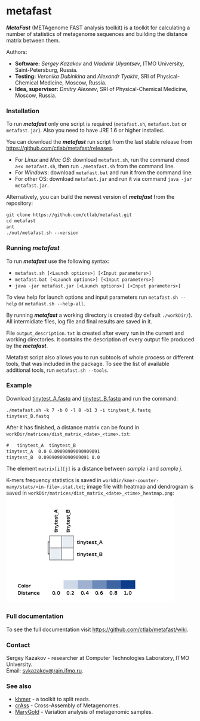 metafast
========

***MetaFast*** (METAgenome FAST analysis toolkit) is a toolkit for calculating a number of statistics 
of metagenome sequences and building the distance matrix between them.

Authors:
* **Software:** *Sergey Kazakov* and *Vladimir Ulyantsev*, ITMO University, Saint-Petersburg, Russia.
* **Testing:** *Veronika Dubinkina* and *Alexandr Tyakht*, SRI of Physical-Chemical Medicine, Moscow, Russia.
* **Idea, supervisor:** *Dmitry Alexeev*, SRI of Physical-Chemical Medicine, Moscow, Russia.


### Installation

To run ***metafast*** only one script is required (`metafast.sh`, `metafast.bat` or `metafast.jar`). 
Also you need to have JRE 1.6 or higher installed.

You can download the ***metafast*** run script from the last stable release from <https://github.com/ctlab/metafast/releases>.

* For *Linux* and *Mac OS*: download `metafast.sh`, run the command `chmod a+x metafast.sh`, then run `./metafast.sh` from the command line.
* For *Windows*: download `metafast.bat` and run it from the command line.
* For other OS: download `metafast.jar` and run it via command `java -jar metafast.jar`.


Alternatively, you can build the newest version of ***metafast*** from the repository:
~~~
git clone https://github.com/ctlab/metafast.git
cd metafast 
ant
./out/metafast.sh --version
~~~


### Running ***metafast***

To run ***metafast*** use the following syntax:
* `metafast.sh [<Launch options>] [<Input parameters>]`
* `metafast.bat [<Launch options>] [<Input parameters>]`
* `java -jar metafast.jar [<Launch options>] [<Input parameters>]`

To view help for launch options and input parameters run `metafast.sh --help` or `metafast.sh --help-all`.

By running ***metafast*** a working directory is created (by default `./workDir/`). 
All intermidiate files, log file and final results are saved in it. 

File `output_description.txt` is created after every run in the current and working directories. 
It contains the description of every output file produced by the ***metafast***.

Metafast script also allows you to run subtools of whole process or different tools, that was included in the package. 
To see the list of available additional tools, run `metafast.sh --tools`.


### Example

Download [tinytest_A.fastq](https://github.com/ctlab/metafast/raw/master/test_data/tinytest_A.fastq) and [tinytest_B.fastq](https://github.com/ctlab/metafast/raw/master/test_data/tinytest_B.fastq) and run the command:
~~~
./metafast.sh -k 7 -b 0 -l 8 -b1 3 -i tinytest_A.fastq tinytest_B.fastq
~~~

After it has finished, a distance matrix can be found in `workDir/matrices/dist_matrix_<date>_<time>.txt`:
~~~
#	tinytest_A	tinytest_B
tinytest_A	0.0	0.09090909090909091
tinytest_B	0.09090909090909091	0.0
~~~

The element `matrix[i][j]` is a distance between *sample i* and *sample j*.

K-mers frequency statistics is saved in `workDir/kmer-counter-many/stats/<in-file>.stat.txt`;
image file with heatmap and dendrogram is saved in `workDir/matrices/dist_matrix_<date>_<time>_heatmap.png`:<br/>
<img src="test_data/test_heatmap.png" alt="Test heatmap" width="450">


### Full documentation

To see the full documentation visit <https://github.com/ctlab/metafast/wiki>.


### Contact

Sergey Kazakov - researcher at Computer Technologies Laboratory, ITMO University.<br/>
Email: <a href="mailto:svkazakov@rain.ifmo.ru">svkazakov@rain.ifmo.ru</a>.


### See also

* [khmer](https://github.com/ged-lab/khmer) - a toolkit to split reads.
* [crAss](http://edwards.sdsu.edu/crass/) - Cross-Assembly of Metagenomes.
* [MaryGold](http://sourceforge.net/projects/metavar/) - Variation analysis of metagenomic samples.

